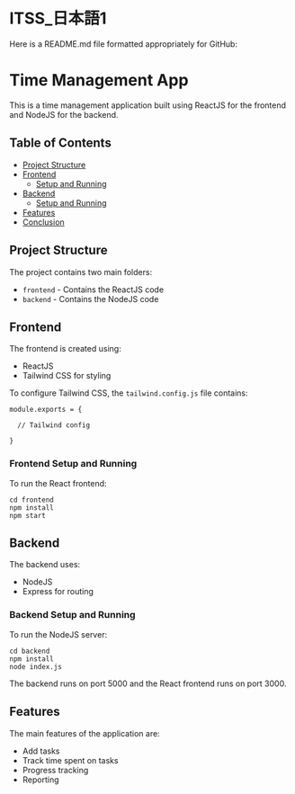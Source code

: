 # ITSS_日本語1
Here is a README.md file formatted appropriately for GitHub:

# Time Management App

This is a time management application built using ReactJS for the frontend and NodeJS for the backend.

## Table of Contents

- [Project Structure](#project-structure)
- [Frontend](#frontend)
  - [Setup and Running](#frontend-setup-and-running)
- [Backend](#backend)
  - [Setup and Running](#backend-setup-and-running)  
- [Features](#features)
- [Conclusion](#conclusion)

## Project Structure

The project contains two main folders:

- `frontend` - Contains the ReactJS code  
- `backend` - Contains the NodeJS code

## Frontend 

The frontend is created using:  

- ReactJS
- Tailwind CSS for styling  

To configure Tailwind CSS, the `tailwind.config.js` file contains:  

```
module.exports = {

  // Tailwind config  

}
```

### Frontend Setup and Running

To run the React frontend:  

```
cd frontend  
npm install
npm start  
```

## Backend

The backend uses:   

- NodeJS  
- Express for routing  

### Backend Setup and Running

To run the NodeJS server:  

```
cd backend
npm install  
node index.js  
```

The backend runs on port 5000 and the React frontend runs on port 3000.  

## Features  

The main features of the application are:  

- Add tasks
- Track time spent on tasks
- Progress tracking  
- Reporting  
